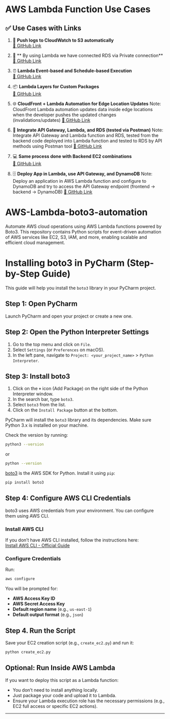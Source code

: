 


# AWS Lambda Function Use Cases

## ✅ Use Cases with Links

1. 🚀 **Push logs to CloudWatch to S3 automatically**  
   [🔗 GitHub Link](https://github.com/arumullayaswanth/AWS-Lambda-boto3-automation-project/tree/master/2.Cloudwatch-to-s3-exporter)

2. 🔧 ** By using Lambda we have connected RDS via Private connection**  
   [🔗 GitHub Link](https://github.com/arumullayaswanth/AWS-Lambda-boto3-automation-project/tree/master/3.lambda-rds-db-setup)

3. ⏰ **Lambda Event-based and Schedule-based Execution**  
   [🔗 GitHub Link](https://github.com/arumullayaswanth/AWS-Lambda-boto3-automation-project/tree/master/2.Cloudwatch-to-s3-exporter)

4. 📦 **Lambda Layers for Custom Packages**  
   [🔗 GitHub Link](https://github.com/arumullayaswanth/AWS-Lambda-boto3-automation-project/blob/master/3.lambda-rds-db-setup/README.md)

5. 🌐 **CloudFront + Lambda Automation for Edge Location Updates**
   Note: CloudFront Lambda automation updates data inside edge locations when the developer pushes the updated changes (invalidations/updates)
   [🔗 GitHub Link](https://github.com/arumullayaswanth/aws-s3-cloudfront-lambda-automation-project)

6. 🔌 **Integrate API Gateway, Lambda, and RDS (tested via Postman)**
   Note: Integrate API Gateway and Lambda function and RDS, tested from the backend code deployed into Lambda function and tested to RDS by API methods using Postman tool
   [🔗 GitHub Link](https://github.com/arumullayaswanth/AWS-Lambda-boto3-automation-project/tree/master/5.lambda-rds-api-gateway)

7. 💻 **Same process done with Backend EC2 combinations**  
   [🔗 GitHub Link](https://github.com/arumullayaswanth/AWS-Lambda-boto3-automation-project/tree/master/4.Python-backend-testing)

8. 🗄️ **Deploy App in Lambda, use API Gateway, and DynamoDB**
    Note: Deploy an application in AWS Lambda function and configure to DynamoDB and try to access the API Gateway endpoint (frontend → backend → DynamoDB)
   [🔗 GitHub Link](https://github.com/arumullayaswanth/AWS-Lambda-boto3-automation-project/tree/master/6.lambda-dynamodb-api-gateway)





# AWS-Lambda-boto3-automation
Automate AWS cloud operations using AWS Lambda functions powered by Boto3. This repository contains Python scripts for event-driven automation of AWS services like EC2, S3, IAM, and more, enabling scalable and efficient cloud management.

# Installing boto3 in PyCharm (Step-by-Step Guide)

This guide will help you install the `boto3` library in your PyCharm project.

## Step 1: Open PyCharm

Launch PyCharm and open your project or create a new one.

## Step 2: Open the Python Interpreter Settings

1. Go to the top menu and click on `File`.
2. Select `Settings` (or `Preferences` on macOS).
3. In the left pane, navigate to `Project: <your_project_name>` > `Python Interpreter`.

## Step 3: Install boto3


1. Click on the **`+`** icon (Add Package) on the right side of the Python Interpreter window.
2. In the search bar, type `boto3`.
3. Select `boto3` from the list.
4. Click on the `Install Package` button at the bottom.
  
PyCharm will install the `boto3` library and its dependencies.
Make sure Python 3.x is installed on your machine.

Check the version by running:

```bash
python3 --version
```

or

```bash
python --version
```

[boto3](https://boto3.amazonaws.com/v1/documentation/api/latest/index.html) is the AWS SDK for Python. Install it using `pip`:

```bash
pip install boto3
```

## Step 4:  Configure AWS CLI Credentials

boto3 uses AWS credentials from your environment. You can configure them using AWS CLI.

### Install AWS CLI

If you don’t have AWS CLI installed, follow the instructions here:  
[Install AWS CLI - Official Guide](https://docs.aws.amazon.com/cli/latest/userguide/getting-started-install.html)

### Configure Credentials

Run:

```bash
aws configure
```

You will be prompted for:

- **AWS Access Key ID**
- **AWS Secret Access Key**
- **Default region name** (e.g., `us-east-1`)
- **Default output format** (e.g., `json`)

## Step 4. Run the Script

Save your EC2 creation script (e.g., `create_ec2.py`) and run it:

```bash
python create_ec2.py
```

## Optional: Run Inside AWS Lambda

If you want to deploy this script as a Lambda function:

- You don’t need to install anything locally.
- Just package your code and upload it to Lambda.
- Ensure your Lambda execution role has the necessary permissions (e.g., EC2 full access or specific EC2 actions).

---

